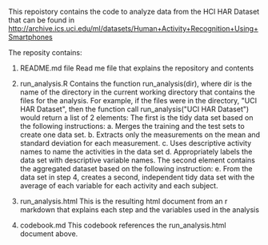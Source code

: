 This repoistory contains the code to analyze data from the HCI HAR Dataset that can be found in http://archive.ics.uci.edu/ml/datasets/Human+Activity+Recognition+Using+Smartphones

The reposity contains:
1. README.md file
  Read me file that explains the repository and contents

2. run_analysis.R
  Contains the function run_analysis(dir), where dir is the name of the directory in the current working directory that contains the files for the analysis. For example, if the files were in the directory, "UCI HAR Dataset", then the function call run_analysis("UCI HAR Dataset") would return a list of 2 elements:
  The first is the tidy data set based on the following instructions:
    a. Merges the training and the test sets to create one data set.
    b. Extracts only the measurements on the mean and standard deviation for each measurement.
    c. Uses descriptive activity names to name the activities in the data set
    d. Appropriately labels the data set with descriptive variable names.
  The second element contains the aggregated dataset based on the following instruction:
    e. From the data set in step 4, creates a second, independent tidy data set with the average of each variable for each activity and each subject.

3. run_analysis.html
  This is the resulting html document from an r markdown that explains each step and the variables used in the analysis
  
4. codebook.md
  This codebook references the run_analysis.html document above.